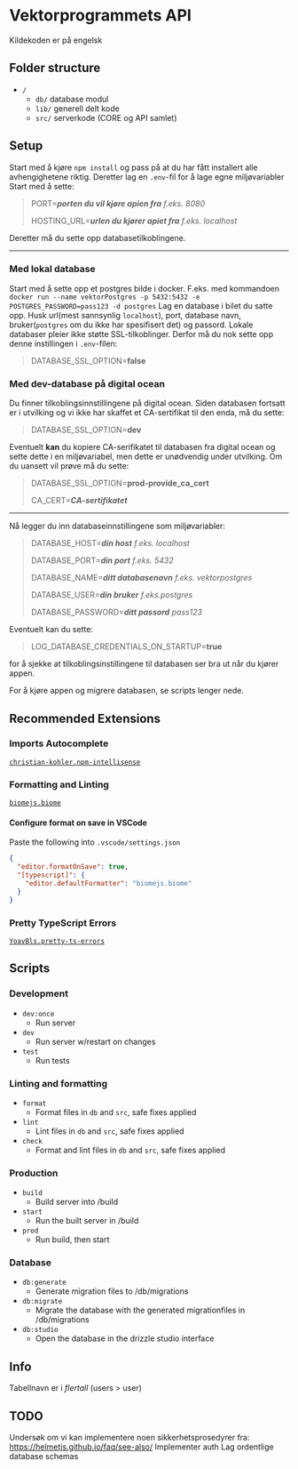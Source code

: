 # Vektorprogrammets API

Kildekoden er på engelsk

## Folder structure

- `/`
  - `db/` database modul
  - `lib/` generell delt kode
  - `src/` serverkode (CORE og API samlet)

## Setup

Start med å kjøre `npm install` og pass på at du har fått installert alle avhengighetene riktig.
Deretter lag en `.env`-fil for å lage egne miljøvariabler
Start med å sette:
> PORT=***porten du vil kjøre apien fra*** *f.eks. 8080*
>
> HOSTING_URL=***urlen du kjører apiet fra*** *f.eks. localhost*

Deretter må du sette opp databasetilkoblingene.

---

### Med lokal database

Start med å sette opp et postgres bilde i docker.
F.eks. med kommandoen `docker run --name vektorPostgres -p 5432:5432 -e POSTGRES_PASSWORD=pass123 -d postgres`
Lag en database i bilet du satte opp.
Husk url(mest sannsynlig `localhost`), port, database navn, bruker(`postgres` om du ikke har spesifisert det) og passord.
Lokale databaser pleier ikke støtte SSL-tilkoblinger. Derfor må du nok sette opp denne instillingen i `.env`-filen:
> DATABASE_SSL_OPTION=**false**

### Med dev-database på digital ocean

Du finner tilkoblingsinnstillingene på digital ocean.
Siden databasen fortsatt er i utvilking og vi ikke har skaffet et CA-sertifikat til den enda, må du sette:
> DATABASE_SSL_OPTION=**dev**

Eventuelt **kan** du kopiere CA-serifikatet til databasen fra digital ocean og sette dette i en miljøvariabel, men dette er unødvendig under utvilking. Om du uansett vil prøve må du sette:
> DATABASE_SSL_OPTION=**prod-provide_ca_cert**
>
> CA_CERT=***CA-sertifikatet***

---

Nå legger du inn databaseinnstillingene som miljøvariabler:
> DATABASE_HOST=***din host*** *f.eks. localhost*
>
> DATABASE_PORT=***din port*** *f.eks. 5432*
>
> DATABASE_NAME=***ditt databasenavn*** *f.eks. vektorpostgres*
>
> DATABASE_USER=***din bruker*** *f.eks.postgres*
>
> DATABASE_PASSWORD=***ditt passord*** *pass123*

Eventuelt kan du sette:
>LOG_DATABASE_CREDENTIALS_ON_STARTUP=**true**

for å sjekke at tilkoblingsinstillingene til databasen ser bra ut når du kjører appen.

For å kjøre appen og migrere databasen, se scripts lenger nede.

## Recommended Extensions

### Imports Autocomplete

[`christian-kohler.npm-intellisense`](<https://marketplace.visualstudio.com/items?itemName=christian-kohler.npm-intellisense>)

### Formatting and Linting

[`biomejs.biome`](https://marketplace.visualstudio.com/items?itemName=biomejs.biome)

#### Configure format on save in VSCode

Paste the following into `.vscode/settings.json`

```json
{
  "editor.formatOnSave": true,
  "[typescript]": {
    "editor.defaultFormatter": "biomejs.biome"
  }
}
```

### Pretty TypeScript Errors

[`YoavBls.pretty-ts-errors`](https://marketplace.visualstudio.com/items?itemName=yoavbls.pretty-ts-errors)

## Scripts

### Development

- `dev:once`
  - Run server
- `dev`
  - Run server w/restart on changes
- `test`
  - Run tests

### Linting and formatting

- `format`
  - Format files in `db` and `src`, safe fixes applied
- `lint`
  - Lint files in `db` and `src`, safe fixes applied
- `check`
  - Format and lint files in `db` and `src`, safe fixes applied

### Production

- `build`
  - Build server into /build
- `start`
  - Run the built server in /build
- `prod`
  - Run build, then start

### Database

- `db:generate`
  - Generate migration files to /db/migrations
- `db:migrate`
  - Migrate the database with the generated migrationfiles in /db/migrations
- `db:studio`
  - Open the database in the drizzle studio interface

## Info

Tabellnavn er i *flertall* (users > user)

## TODO

Undersøk om vi kan implementere noen sikkerhetsprosedyrer fra: <https://helmetjs.github.io/faq/see-also/>
Implementer auth
Lag ordentlige database schemas
